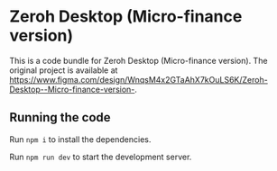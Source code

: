 
  # Zeroh Desktop (Micro-finance version)

  This is a code bundle for Zeroh Desktop (Micro-finance version). The original project is available at https://www.figma.com/design/WnqsM4x2GTaAhX7kOuLS6K/Zeroh-Desktop--Micro-finance-version-.

  ## Running the code

  Run `npm i` to install the dependencies.

  Run `npm run dev` to start the development server.
  